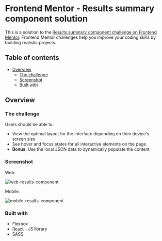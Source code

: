 # Frontend Mentor - Results summary component solution

This is a solution to the [Results summary component challenge on Frontend Mentor](https://www.frontendmentor.io/challenges/results-summary-component-CE_K6s0maV). Frontend Mentor challenges help you improve your coding skills by building realistic projects. 

## Table of contents

- [Overview](#overview)
  - [The challenge](#the-challenge)
  - [Screenshot](#screenshot)
  - [Built with](#built-with)

## Overview

### The challenge

Users should be able to:

- View the optimal layout for the interface depending on their device's screen size
- See hover and focus states for all interactive elements on the page
- **Bonus**: Use the local JSON data to dynamically populate the content

### Screenshot
Web:

![web-results-component](https://github.com/itsyanQA/results-summary-component/assets/95849693/bd515789-cad9-474c-8185-f3a8145df8a9)

Mobile:

![mobile-results-component](https://github.com/itsyanQA/results-summary-component/assets/95849693/154f0555-6d88-45ed-995e-a4f0a6c336db)

### Built with
- Flexbox
- [React](https://reactjs.org/) - JS library
- SASS

